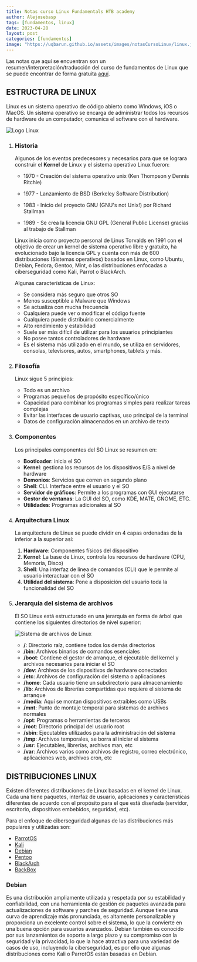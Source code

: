 ```yaml
---
title: Notas curso Linux Fundamentals HTB academy
author: Alejosebasp
tags: [fundamentos, linux]
date: 2023-04-28
layout: post
categories: [fundamentos]
image: "https://uqbarun.github.io/assets/images/notasCursoLinux/linux.jpg"
---
```


Las notas que aquí se encuentran son un resumen/interpretación/traducción del curso de fundamentos de Linux que se puede encontrar de forma gratuita [aquí](https://academy.hackthebox.com/course/preview/linux-fundamentals).

<!--more-->

## **ESTRUCTURA DE LINUX**

Linux es un sistema operativo de código abierto como Windows, iOS o MacOS. Un sistema operativo se encarga de administrar todos los recursos de hardware de un computador, comunica el software con el hardware.

![Logo Linux ](https://uqbarun.github.io/assets/images/notasCursoLinux/memeLinux.jpeg)

1. ### Historia

    Algunos de los eventos predecesores y necesarios para que se lograra construir el **Kernel** de Linux y el sistema operativo Linux fueron:  

    - 1970 - Creación del sistema operativo unix (Ken Thompson y Dennis Ritchie)

    - 1977 - Lanzamiento de BSD (Berkeley Software Distribution)

    - 1983 - Inicio del proyecto GNU (GNU's not Unix!) por Richard Stallman

    - 1989 - Se crea la licencia GNU GPL (General Public License) gracias al trabajo de Stallman  
    
    Linux inicia como proyecto personal de Linus Torvalds en 1991 con el objetivo de crear un kernel de sistema operativo libre y gratuito, ha evolucionado bajo la licencia GPL y cuenta con más de 600 distribuciones (Sistemas operativos) basados en Linux, como Ubuntu, Debian, Fedora, Gentoo, Mint, o las distribuciones enfocadas a ciberseguridad como Kali, Parrot o BlackArch.  

    Algunas características de Linux:

    - Se considera más seguro que otros SO
    - Menos susceptible a Malware que Windows
    - Se actualiza con mucha frecuencia
    - Cualquiera puede ver o modificar el código fuente
    - Cualquiera puede distribuirlo comercialmente
    - Alto rendimiento y estabilidad 
    - Suele ser más difícil de utilizar para los usuarios principiantes
    - No posee tantos controladores de hardware
    - Es el sistema más utilizado en el mundo, se utiliza en servidores, consolas, televisores, autos, smartphones, tablets y más.

2. ### Filosofía

    Linux sigue 5 principios:

    - Todo es un archivo
    - Programas pequeños de propósito específico/único
    - Capacidad para combinar los programas simples para realizar tareas complejas
    - Evitar las interfaces de usuario captivas, uso principal de la terminal
    - Datos de configuración almacenados en un archivo de texto

3. ### Componentes

    Los principales componentes del SO Linux se resumen en:

    - **Bootloader**: inicia el SO
    - **Kernel**: gestiona los recursos de los dispositivos E/S a nivel de hardware 
    - **Demonios**: Servicios que corren en segundo plano
    - **Shell**: CLI. Interface entre el usuario y el SO
    - **Servidor de gráficos**: Permite a los programas con GUI ejecutarse
    - **Gestor de ventanas**: La GUI del SO, como KDE, MATE, GNOME, ETC.
    - **Utilidades**: Programas adicionales al SO

4. ### Arquitectura Linux

    La arquitectura de Linux se puede dividir en 4 capas ordenadas de la inferior a la superior así:

    1. **Hardware**:  Componentes físicos del dispositivo
    2. **Kernel**: La base de Linux, controla los recursos de hardware (CPU, Memoria, Disco)
    3. **Shell**: Una interfaz de linea de comandos (CLI) que le permite al usuario interactuar con el SO
    5. **Utilidad del sistema**: Pone a disposición del usuario toda la funcionalidad del SO

5. ### Jerarquía del sistema de archivos
    
    El SO Linux está estructurado en una jerarquía en forma de árbol que contiene los siguientes directorios de nivel superior:

    ![Sistema de archivos de Linux](https://uqbarun.github.io/assets/images/notasCursoLinux/linuxFS.png "Sistema de archivos de Linux")

    - **/**: Directorio raíz, contiene todos los demás directorios
    - **/bin**: Archivos binarios de comandos esenciales
    - **/boot**: Contiene el gestor de arranque, el ejecutable del kernel y archivos necesarios para iniciar el SO
    - **/dev**: Archivos de los dispositivos de hardware conectados
    - **/etc**: Archivos de configuración del sistema o aplicaciones
    - **/home**: Cada usuario tiene un subdirectorio para almacenamiento
    - **/lib**: Archivos de librerías compartidas que requiere el sistema de arranque
    - **/media**: Aquí se montan dispositivos extraíbles como USBs
    - **/mnt**: Punto de montaje temporal para sistemas de archivos normales
    - **/opt**: Programas o herramientas de terceros
    - **/root**: Directorio principal del usuario root
    - **/sbin**: Ejecutables utilizados para la administración del sistema
    - **/tmp**: Archivos temporales, se borra al iniciar el sistema
    - **/usr**: Ejecutables, librerías, archivos man, etc
    - **/var**: Archivos varios como archivos de registro, correo electrónico, aplicaciones web, archivos cron, etc

## **DISTRIBUCIONES LINUX**

Existen diferentes distribuciones de Linux basadas en el kernel de Linux. Cada una tiene paquetes, interfaz de usuario, aplicaciones y características diferentes de acuerdo con el propósito para el que está diseñada (servidor, escritorio, dispositivos embebidos, seguridad, etc).

Para el enfoque de ciberseguridad algunas de las distribuciones más populares y utilizadas son:

- [ParrotOS](https://www.parrotsec.org/)
- [Kali](https://www.kali.org)
- [Debian](https://www.debian.org/)
- [Pentoo](https://www.pentoo.ch/)
- [BlackArch](https://www.blackarch.org/)
- [BackBox](https://www.backbox.org/)

### Debian

Es una distribución ampliamente utilizada y respetada por su estabilidad y confiabilidad, con una herramienta de gestión de paquetes avanzada para actualizaciones de software y parches de seguridad. Aunque tiene una curva de aprendizaje más pronunciada, es altamente personalizable y proporciona un excelente control sobre el sistema, lo que la convierte en una buena opción para usuarios avanzados. Debian también es conocido por sus lanzamientos de soporte a largo plazo y su compromiso con la seguridad y la privacidad, lo que la hace atractiva para una variedad de casos de uso, incluyendo la ciberseguridad, es por ello que algunas distribuciones como Kali o ParrotOS están basadas en Debian.
